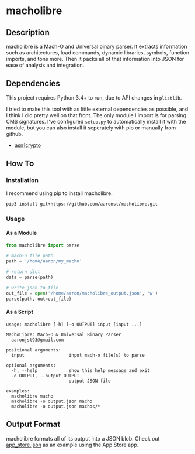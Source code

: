 # macholibre

## Description
macholibre is a Mach-O and Universal binary parser.  It extracts information 
such as architectures, load commands, dynamic libraries, symbols, function 
imports, and tons more.  Then it packs all of that information into JSON for 
ease of analysis and integration.

## Dependencies
This project requires Python 3.4+ to run, due to API changes in `plistlib`.

I tried to make this tool with as little external dependencies as possible, and
I think I did pretty well on that front.  The only module I import is for
parsing CMS signatures.  I've configured `setup.py` to automatically install
it with the module, but you can also install it seperately with pip or manually
from github.
* [asn1crypto](https://github.com/wbond/asn1crypto)

## How To

### Installation
I recommend using pip to install macholibre.
```bash
pip3 install git+https://github.com/aaronst/macholibre.git
```

### Usage
#### As a Module
```python
from macholibre import parse

# mach-o file path
path = '/home/aaron/my_macho'

# return dict
data = parse(path)

# write json to file
out_file = open('/home/aaron/macholibre_output.json', 'w')
parse(path, out=out_file)
```

#### As a Script
```
usage: macholibre [-h] [-o OUTPUT] input [input ...]

MachoLibre: Mach-O & Universal Binary Parser
  aaronjst93@gmail.com

positional arguments:
  input                 input mach-o file(s) to parse

optional arguments:
  -h, --help            show this help message and exit
  -o OUTPUT, --output OUTPUT
                        output JSON file

examples:
  macholibre macho
  macholibre -o output.json macho
  macholibre -o output.json machos/*
```

## Output Format
macholibre formats all of its output into a JSON blob.  Check out
[app_store.json](app_store.json) as an example using the App Store app.

